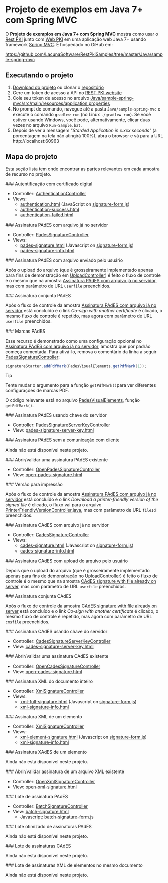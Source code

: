 ﻿# Projeto de exemplos em Java 7+ com Spring MVC

O **Projeto de exemplos em Java 7+ com Spring MVC** mostra como usar o [Rest PKI](../index.md) junto com [Web PKI](../../web-pki/index.md) em uma aplicação web Java 7+ usando framework [Spring MVC](http://spring.io/). É hospedado no GiHub em:

https://github.com/LacunaSoftware/RestPkiSamples/tree/master/Java/sample-spring-mvc

## Executando o projeto

1. [Download do projeto](https://github.com/LacunaSoftware/RestPkiSamples/archive/master.zip) ou clonar o [repositório](https://github.com/LacunaSoftware/RestPkiSamples.git)
1. Gere um token de acesso à API no [REST PKI website](https://pki.rest/)
1. Cole seu token de acesso no arquivo [Java/sample-spring-mvc/src/main/resources/application.properties](https://github.com/LacunaSoftware/RestPkiSamples/blob/master/Java/sample-spring-mvc/src/main/resources/application.properties#L27-L30)
1. No prompt de comando, navegue até a pasta `Java/sample-spring-mvc` e execute o comando `gradlew run` (no Linux `./gradlew run`). Se você estiver usando Windows, você pode, alternativamente, clicar duas vezes no arquivo `Run-Sample.bat`.
1. Depois de ver a mensagem *"Starded Application in x.xxx seconds"* (a porcentagem na tela não atingirá 100%), abra o browser e vá para a URL http://localhost:60963

## Mapa do projeto

Esta seção lista tem onde encontrar as partes relevantes em cada amostra de recurso no projeto.

<a name="auth" />
### Autentificação com certificado digital

* Controller: [AuthenticationController](https://github.com/LacunaSoftware/RestPkiSamples/blob/master/Java/sample-spring-mvc/src/main/java/sample/controller/AuthenticationController.java)
* Views:
  * [authentication.html](https://github.com/LacunaSoftware/RestPkiSamples/blob/master/Java/sample-spring-mvc/src/main/resources/templates/authentication.html)
    (JavaScript on [signature-form.js](https://github.com/LacunaSoftware/RestPkiSamples/blob/master/Java/sample-spring-mvc/src/main/resources/static/js/signature-form.js))
  * [authentication-success.html](https://github.com/LacunaSoftware/RestPkiSamples/blob/master/Java/sample-spring-mvc/src/main/resources/templates/authentication-success.html)
  * [authentication-failed.html](https://github.com/LacunaSoftware/RestPkiSamples/blob/master/Java/sample-spring-mvc/src/main/resources/templates/authentication-failed.html)

<a name="pades" />
### Assinatura PAdES com arquivo já no servidor

* Controller: [PadesSignatureController](https://github.com/LacunaSoftware/RestPkiSamples/blob/master/Java/sample-spring-mvc/src/main/java/sample/controller/PadesSignatureController.java)
* Views:
  * [pades-signature.html](https://github.com/LacunaSoftware/RestPkiSamples/blob/master/Java/sample-spring-mvc/src/main/resources/templates/pades-signature.html)
    (Javascript on [signature-form.js](https://github.com/LacunaSoftware/RestPkiSamples/blob/master/Java/sample-spring-mvc/src/main/resources/static/js/signature-form.js))
  * [pades-signature-info.html](https://github.com/LacunaSoftware/RestPkiSamples/blob/master/Java/sample-spring-mvc/src/main/resources/templates/pades-signature-info.html)

<a name="pades-upload" />
### Assinatura PAdES com arquivo enviado pelo usuário

Após o upload do arquivo (que é grosseiramente implementado apenas para fins de demonstração em [UploadController](https://github.com/LacunaSoftware/RestPkiSamples/blob/master/Java/sample-spring-mvc/src/main/java/sample/controller/UploadController.java)) é feito o fluxo de controle é o mesmo que na amostra [Assinatura PAdES com arquivo já no servidor](#pades),
mas com parâmetro de URL `userfile` preenchidos.

<a name="pades-cosign" />
### Assinatura conjunta PAdES

Após o fluxo de controle da amostra [Assinatura PAdES com arquivo já no servidor](#pades) está concluído e o link *Co-sign with another certificate* é clicado, o mesmo fluxo de controle é 
repetido, mas agora com parâmetro de URL `userfile` preenchidos.

<a name="pdf-marks" />
### Marcas PAdES

Esse recurso é demonstrado como uma configuração opcional no  [Assinatura PAdES com arquivo já no servidor](#pades), amostra que por padrão começa comentada. Para ativá-lo, remova o 
comentário da linha a seguir [PadesSignatureController](https://github.com/LacunaSoftware/RestPkiSamples/blob/master/Java/sample-spring-mvc/src/main/java/sample/controller/PadesSignatureController.java):

```java
signatureStarter.addPdfMark(PadesVisualElements.getPdfMark(1));
```

> [!TIP]
> Tente mudar o argumento para a função `getPdfMark()`para ver diferentes configurações de marcas PDF.

O código relevante está no arquivo [PadesVisualElements](https://github.com/LacunaSoftware/RestPkiSamples/blob/master/Java/sample-spring-mvc/src/main/java/sample/controller/util/PadesVisualElements.java), 
função `getPdfMark()`.

<a name="pades-server" />
### Assinatura PAdES usando chave do servidor

* Controller: [PadesSignatureServerKeyController](https://github.com/LacunaSoftware/RestPkiSamples/blob/master/Java/sample-spring-mvc/src/main/java/sample/controller/PadesSignatureServerKeyController.java)
* View: [pades-signature-server-key.html](https://github.com/LacunaSoftware/RestPkiSamples/blob/master/Java/sample-spring-mvc/src/main/resources/templates/pades-signature-server-key.html)

<a name="pades-wo-client" />
### Assinatura PAdES sem a comunicação com cliente

Ainda não está disponível neste projeto.

<a name="open-pades" />
### Abrir/validar uma assinatura PAdES existente

* Controller: [OpenPadesSignatureController](https://github.com/LacunaSoftware/RestPkiSamples/blob/master/Java/sample-spring-mvc/src/main/java/sample/controller/OpenPadesSignatureController.java)
* View: [open-pades-signature.html](https://github.com/LacunaSoftware/RestPkiSamples/blob/master/Java/sample-spring-mvc/src/main/resources/templates/open-pades-signature.html)

<a name="print" />
### Versão para impressão

Após o fluxo de controle da amostra [Assinatura PAdES com arquivo já no servidor](#pades) está concluído e o link *Download a printer-friendly version of the signed file* é clicado, o fluxo 
vai para o arquivo [PrinterFriendlyVersionController.java](https://github.com/LacunaSoftware/RestPkiSamples/blob/master/Java/sample-spring-mvc/src/main/java/sample/controller/PrinterFriendlyVersionController.java), mas com parâmetro de URL `fileId` preenchidos.

<a name="cades" />
### Assinatura CAdES com arquivo já no servidor

* Controller: [CadesSignatureController](https://github.com/LacunaSoftware/RestPkiSamples/blob/master/Java/sample-spring-mvc/src/main/java/sample/controller/CadesSignatureController.java)
* Views:
  * [cades-signature.html](https://github.com/LacunaSoftware/RestPkiSamples/blob/master/Java/sample-spring-mvc/src/main/resources/templates/cades-signature.html)
  (Javascript on [signature-form.js](https://github.com/LacunaSoftware/RestPkiSamples/blob/master/Java/sample-spring-mvc/src/main/resources/static/js/signature-form.js))
  * [cades-signature-info.html](https://github.com/LacunaSoftware/RestPkiSamples/blob/master/Java/sample-spring-mvc/src/main/resources/templates/cades-signature-info.html)

<a name="cades-upload" />
### Assinatura CAdES com upload do arquivo pelo usuário

Depois que o upload do arquivo (que é grosseiramente implementado apenas para fins de demonstração no [UploadController](https://github.com/LacunaSoftware/RestPkiSamples/blob/master/Java/sample-spring-mvc/src/main/java/sample/controller/UploadController.java)) é feito 
o fluxo de controle é o mesmo que na amostra [CAdES signature with file already on server](#cades), mas com parâmetro de URL `userfile` preenchidos.

<a name="cades-cosign" />
### Assinatura conjunta CAdES

Após o fluxo de controle da amostra [CAdES signature with file already on server](#cades) está concluído e o link *Co-sign with another certificate* é clicado, o mesmo fluxo de controle é 
repetido, mas agora com parâmetro de URL `cmsfile` preenchidos.

<a name="cades-server" />
### Assinatura CAdES usando chave do servidor

* Controller: [CadesSignatureServerKeyController](https://github.com/LacunaSoftware/RestPkiSamples/blob/master/Java/sample-spring-mvc/src/main/java/sample/controller/CadesSignatureServerKeyController.java)
* View: [cades-signature-server-key.html](https://github.com/LacunaSoftware/RestPkiSamples/blob/master/Java/sample-spring-mvc/src/main/resources/templates/cades-signature-server-key.html)

<a name="open-cades" />
### Abrir/validar uma assinatura CAdES existente

* Controller: [OpenCadesSignatureController](https://github.com/LacunaSoftware/RestPkiSamples/blob/master/Java/sample-spring-mvc/src/main/java/sample/controller/OpenCadesSignatureController.java)
* View: [open-cades-signature.html](https://github.com/LacunaSoftware/RestPkiSamples/blob/master/Java/sample-spring-mvc/src/main/resources/templates/open-cades-signature.html)

<a name="xml-full" />
### Assinatura XML do documento inteiro

* Controller: [XmlSignatureController](https://github.com/LacunaSoftware/RestPkiSamples/blob/master/Java/sample-spring-mvc/src/main/java/sample/controller/XmlSignatureController.java)
* Views:
  * [xml-full-signature.html](https://github.com/LacunaSoftware/RestPkiSamples/blob/master/Java/sample-spring-mvc/src/main/resources/templates/xml-full-signature.html)
  (Javascript on [signature-form.js](https://github.com/LacunaSoftware/RestPkiSamples/blob/master/Java/sample-spring-mvc/src/main/resources/static/js/signature-form.js))
  * [xml-signature-info.html](https://github.com/LacunaSoftware/RestPkiSamples/blob/master/Java/sample-spring-mvc/src/main/resources/templates/xml-signature-info.html)

<a name="xml-element" />
### Assinatura XML de um elemento

* Controller: [XmlSignatureController](https://github.com/LacunaSoftware/RestPkiSamples/blob/master/Java/sample-spring-mvc/src/main/java/sample/controller/XmlSignatureController.java)
* Views:
  * [xml-element-signature.html](https://github.com/LacunaSoftware/RestPkiSamples/blob/master/Java/sample-spring-mvc/src/main/resources/templates/xml-element-signature.html)
  (Javascript on [signature-form.js](https://github.com/LacunaSoftware/RestPkiSamples/blob/master/Java/sample-spring-mvc/src/main/resources/static/js/signature-form.js))
  * [xml-signature-info.html](https://github.com/LacunaSoftware/RestPkiSamples/blob/master/Java/sample-spring-mvc/src/main/resources/templates/xml-signature-info.html)

<a name="xades-element" />
### Assinatura XAdES de um elemento

Ainda não está disponível neste projeto.

<a name="open-xml" />
### Abrir/validar assinatura de um arquivo XML existente

* Controller: [OpenXmlSignatureController](https://github.com/LacunaSoftware/RestPkiSamples/blob/master/Java/sample-spring-mvc/src/main/java/sample/controller/OpenXmlSignatureController.java)
* View: [open-xml-signature.html](https://github.com/LacunaSoftware/RestPkiSamples/blob/master/Java/sample-spring-mvc/src/main/resources/templates/open-xml-signature.html)

<a name="batch" />
### Lote de assinatura PAdES 

* Controller: [BatchSignatureController](https://github.com/LacunaSoftware/RestPkiSamples/blob/master/Java/sample-spring-mvc/src/main/java/sample/controller/BatchSignatureController.java)
* View: [batch-signature.html](https://github.com/LacunaSoftware/RestPkiSamples/blob/master/Java/sample-spring-mvc/src/main/resources/templates/batch-signature.html)
  * Javascript: [batch-signature-form.js](https://github.com/LacunaSoftware/RestPkiSamples/blob/master/Java/sample-spring-mvc/src/main/resources/static/js/batch-signature-form.js)

<a name="batch-optimized" />
### Lote otimizado de assinaturas PAdES

Ainda não está disponível neste projeto.

<a name="batch-cades" />
### Lote de assinaturas CAdES

Ainda não está disponível neste projeto.

<a name="batch-xml-element" />
### Lote de assinaturas XML de elementos no mesmo documento

Ainda não está disponível neste projeto.
